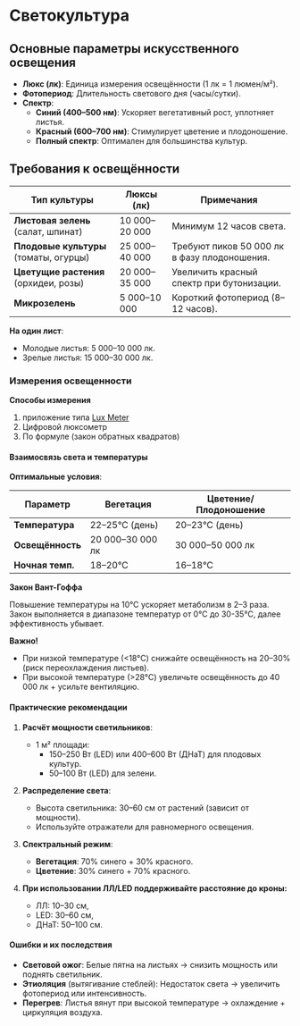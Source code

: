 # Светокультура

## **Основные параметры искусственного освещения**

- **Люкс (лк)**: Единица измерения освещённости (1 лк = 1 люмен/м²).
- **Фотопериод**: Длительность светового дня (часы/сутки).
- **Спектр**:
    - **Синий (400–500 нм)**: Ускоряет вегетативный рост, уплотняет листья.
    - **Красный (600–700 нм)**: Стимулирует цветение и плодоношение.
    - **Полный спектр**: Оптимален для большинства культур.

## **Требования к освещённости**

| Тип культуры                 | Люксы (лк)          | Примечания                          |  
|------------------------------|---------------------|--------------------------------------|  
| **Листовая зелень** (салат, шпинат) | 10 000–20 000    | Минимум 12 часов света.              |  
| **Плодовые культуры** (томаты, огурцы) | 25 000–40 000 | Требуют пиков 50 000 лк в фазу плодоношения. |  
| **Цветущие растения** (орхидеи, розы) | 20 000–35 000  | Увеличить красный спектр при бутонизации. |  
| **Микрозелень**              | 5 000–10 000       | Короткий фотопериод (8–12 часов).    |  

**На один лист**:

- Молодые листья: 5 000–10 000 лк.
- Зрелые листья: 15 000–30 000 лк.


### Измерения освещенности

**Способы измерения** 

1. приложение типа [Lux Meter](https://play.google.com/store/apps/details?id=com.doggoapps.luxlight&hl=ru)
2. Цифровой люксометр
3. По формуле (закон обратных квадратов)

#### **Взаимосвязь света и температуры**

**Оптимальные условия**:  

  | Параметр          | Вегетация          | Цветение/Плодоношение |  
  |-------------------|--------------------|------------------------|  
  | **Температура**   | 22–25°C (день)    | 20–23°C (день)         |  
  | **Освещённость**  | 20 000–30 000 лк  | 30 000–50 000 лк       |  
  | **Ночная темп.**  | 18–20°C           | 16–18°C                |


**Закон Вант-Гоффа**

Повышение температуры на 10°C ускоряет метаболизм в 2–3 раза. 
Закон выполняется в диапазоне температур от 0°C до 30-35°C, далее эффективность убывает.

**Важно!**

- При низкой температуре (<18°C) снижайте освещённость на 20–30% (риск переохлаждения листьев).
- При высокой температуре (>28°C) увеличьте освещённость до 40 000 лк + усильте вентиляцию.

#### **Практические рекомендации**
1. **Расчёт мощности светильников**:
    - 1 м² площади:
        - 150–250 Вт (LED) или 400–600 Вт (ДНаТ) для плодовых культур.
        - 50–100 Вт (LED) для зелени.
2. **Распределение света**:
    - Высота светильника: 30–60 см от растений (зависит от мощности).
    - Используйте отражатели для равномерного освещения.
3. **Спектральный режим**:
    - **Вегетация**: 70% синего + 30% красного.
    - **Цветение**: 30% синего + 70% красного.

4. **При использовании ЛЛ/LED поддерживайте расстояние до кроны:**
    - ЛЛ: 10–30 см,
    - LED: 30–60 см,
    - ДНаТ: 50–100 см.


#### **Ошибки и их последствия**

- **Световой ожог**: Белые пятна на листьях → снизить мощность или поднять светильник.
- **Этиоляция** (вытягивание стеблей): Недостаток света → увеличить фотопериод или интенсивность.
- **Перегрев**: Листья вянут при высокой температуре → охлаждение + циркуляция воздуха.


